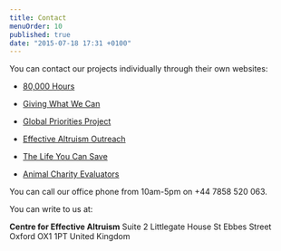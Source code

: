 ```yaml
---
title: Contact
menuOrder: 10
published: true
date: "2015-07-18 17:31 +0100"
---
```



You can contact our projects individually through their own websites:

- [80,000 Hours](https://80000hours.org)
- [Giving What We Can](https://givingwhatwecan.org)
- [Global Priorities Project](http://globalprioritiesproject.org/)
- [Effective Altruism Outreach](http://effectivealtruism.org/)

- [The Life You Can Save](http://www.thelifeyoucansave.org/)
- [Animal Charity Evaluators](http://www.animalcharityevaluators.org/)

You can call our office phone from 10am-5pm on +44 7858 520 063.

You can write to us at:

**Centre for Effective Altruism**
Suite 2
Littlegate House
St Ebbes Street
Oxford OX1 1PT
United Kingdom
